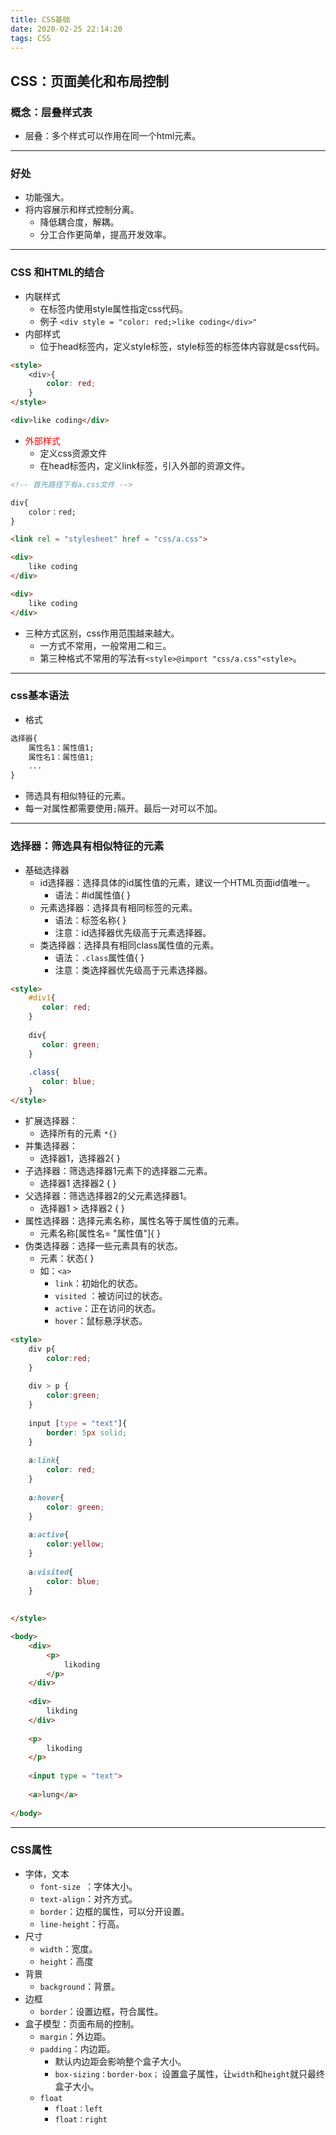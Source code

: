 ```yaml
---
title: CSS基础
date: 2020-02-25 22:14:20
tags: CSS
---
```


## CSS：页面美化和布局控制

### 概念：层叠样式表

* 层叠：多个样式可以作用在同一个html元素。

--------

### 好处

* 功能强大。
* 将内容展示和样式控制分离。
  * 降低耦合度，解耦。
  * 分工合作更简单，提高开发效率。

-------

### CSS 和HTML的结合

* 内联样式
  * 在标签内使用style属性指定css代码。
  * 例子 `<div style = "color: red;>like coding</div>"`
* 内部样式
  * 位于head标签内，定义style标签，style标签的标签体内容就是css代码。

```html
<style>
    <div>{
        color: red;
    }
</style>

<div>like coding</div>
```

* <font color = "red">外部样式</font>
  * 定义css资源文件
  * 在head标签内，定义link标签，引入外部的资源文件。

```html
<!-- 首先路径下有a.css文件 -->

div{
	color：red;
}

<link rel = "stylesheet" href = "css/a.css"> 

<div>
    like coding
</div>

<div>
    like coding
</div>
```

   *  三种方式区别，css作用范围越来越大。
      * 一方式不常用，一般常用二和三。
      * 第三种格式不常用的写法有`<style>@import "css/a.css"<style>`。

----

### 	css基本语法

* 格式

```css
选择器{
    属性名1：属性值1;
    属性名1：属性值1;
    ...
}
```

* 筛选具有相似特征的元素。
* 每一对属性都需要使用`;`隔开。最后一对可以不加。 

-------

### 选择器：筛选具有相似特征的元素

* 基础选择器
  * id选择器：选择具体的id属性值的元素，建议一个HTML页面id值唯一。
    * 语法：#id属性值{ }
  * 元素选择器：选择具有相同标签的元素。
    * 语法：标签名称{ }
    * 注意：id选择器优先级高于元素选择器。
  * 类选择器：选择具有相同class属性值的元素。
    * 语法：`.class`属性值{ }
    * 注意：类选择器优先级高于元素选择器。

```html
<style>
    #div1{
       color: red;
    }
    
    div{
       color: green;
    }
    
    .class{
       color: blue;
    }
</style>
```

* 扩展选择器：
  * 选择所有的元素  `*{}`
* 并集选择器：
  * 选择器1，选择器2{ }
* 子选择器：筛选选择器1元素下的选择器二元素。
  * 选择器1 选择器2 { }
* 父选择器：筛选选择器2的父元素选择器1。
  * 选择器1 > 选择器2 { }
* 属性选择器：选择元素名称，属性名等于属性值的元素。
  * 元素名称[属性名= "属性值"]{ }
* 伪类选择器：选择一些元素具有的状态。
  * 元素：状态{ }
  * 如：`<a>`
    * `link`：初始化的状态。
    * `visited` ：被访问过的状态。
    * `active`：正在访问的状态。
    * `hover`：鼠标悬浮状态。

```html
<style>
    div p{
        color:red;
    }
    
    div > p {
        color:green;
    }
    
    input [type = "text"]{
        border: 5px solid;
    }
    
    a:link{
        color: red;
    }
    
    a:hover{
        color: green;
    }
    
    a:active{
        color:yellow;
    }
    
    a:visited{
        color: blue;
    }
    
    
</style>

<body>
    <div>
        <p>
            likoding
        </p>
    </div>
    
    <div>
        likding
    </div>
    
    <p>
        likoding
    </p>
    
    <input type = "text">
    
    <a>lung</a>
    
</body>
```

----

### CSS属性

* 字体，文本
  * `font-size `：字体大小。
  * `text-align`：对齐方式。
  * `border`：边框的属性，可以分开设置。
  * `line-height`：行高。
* 尺寸
  * `width`：宽度。
  * `height`：高度
* 背景
  * `background`：背景。
* 边框
  * `border`：设置边框，符合属性。
* 盒子模型：页面布局的控制。 
  * `margin`：外边距。
  * `padding`：内边距。
    * 默认内边距会影响整个盒子大小。
    * `box-sizing：border-box；` 设置盒子属性，让`width`和`height`就只最终盒子大小。
  * `float`
    * `float：left`
    * `float：right`